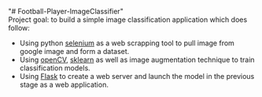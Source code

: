 "# Football-Player-ImageClassifier" 
<br>
Project goal: to build a simple image classification application which does follow:
- Using python [selenium](https://www.selenium.dev/) as a web scrapping tool to pull image from google image and form a dataset.
- Using [openCV](https://opencv.org/), [sklearn](https://scikit-learn.org/stable/) as well as image augmentation technique to train classification models.
- Using [Flask](https://flask.palletsprojects.com/en/2.1.x/) to create a web server and launch the model in the previous stage as a web application.

